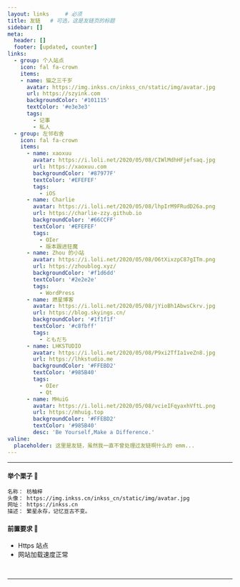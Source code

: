 ```yaml
---
layout: links     # 必须
title: 友链   # 可选，这是友链页的标题
sidebar: []
meta:
  header: []
  footer: [updated, counter]
links:
  - group: 个人站点
    icon: fal fa-crown
    items:
    - name: 猫之三千岁
      avatar: https://img.inkss.cn/inkss_cn/static/img/avatar.jpg
      url: https://szyink.com
      backgroundColor: '#101115'
      textColor: '#e3e3e3'
      tags:
        - 记事
        - 私人
  - group: 左邻右舍
    icon: fal fa-crown
    items:
      - name: xaoxuu
        avatar: https://i.loli.net/2020/05/08/CIWlMdhHFjefsaq.jpg
        url: https://xaoxuu.com
        backgroundColor: '#87977F'
        textColor: '#EFEFEF'
        tags:
          - iOS
      - name: Charlie
        avatar: https://i.loli.net/2020/05/08/lhpIrM9FRudD26a.png
        url: https://charlie-zzy.github.io
        backgroundColor: '#66CCFF'
        textColor: '#EFEFEF'
        tags:
          - OIer
          - 版本跟进狂魔
      - name: Zhou 的小站
        avatar: https://i.loli.net/2020/05/08/O6tXixzpC87gITm.png
        url: https://zhoublog.xyz/
        backgroundColor: '#f1d6dd'
        textColor: '#2e2e2e'
        tags:
          - WordPress
      - name: 燃星博客
        avatar: https://i.loli.net/2020/05/08/jYioBh1AbwsCkrv.jpg
        url: https://blog.skyings.cn/
        backgroundColor: '#1f1f1f'
        textColor: '#c8fbff'
        tags:
          - ともだち
      - name: LHKSTUDIO
        avatar: https://i.loli.net/2020/05/08/P9xi2TfIa1veZn8.jpg
        url: https://lhkstudio.me
        backgroundColor: '#FFEBD2'
        textColor: '#985B40'
        tags:
          - OIer
          - Qt
      - name: MHuiG
        avatar: https://i.loli.net/2020/05/08/vcieIFqyaxhVftL.png
        url: https://mhuig.top
        backgroundColor: '#FFEBD2'
        textColor: '#985B40'
        desc: 'Be Yourself,Make a Difference.'
valine:
  placeholder: 这里是友链，虽然我一直不曾处理过友链啊什么的 emm...
---
```


<hr>

#### 举个栗子 🌰

```txt
名称： 枋柚梓
头像： https://img.inkss.cn/inkss_cn/static/img/avatar.jpg
网址： https://inkss.cn
描述： 繁星永存，记忆亘古不变。
```

#### 前置要求 👹

- Https 站点
- 网站加载速度正常

<br>
<hr>
